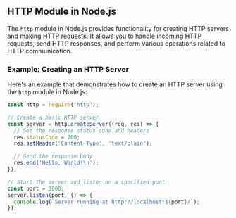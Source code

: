 ## HTTP Module in Node.js

The `http` module in Node.js provides functionality for creating HTTP servers and making HTTP requests. It allows you to handle incoming HTTP requests, send HTTP responses, and perform various operations related to HTTP communication.

### Example: Creating an HTTP Server

Here's an example that demonstrates how to create an HTTP server using the `http` module in Node.js:

```javascript
const http = require('http');

// Create a basic HTTP server
const server = http.createServer((req, res) => {
  // Set the response status code and headers
  res.statusCode = 200;
  res.setHeader('Content-Type', 'text/plain');

  // Send the response body
  res.end('Hello, World!\n');
});

// Start the server and listen on a specified port
const port = 3000;
server.listen(port, () => {
  console.log(`Server running at http://localhost:${port}/`);
});
